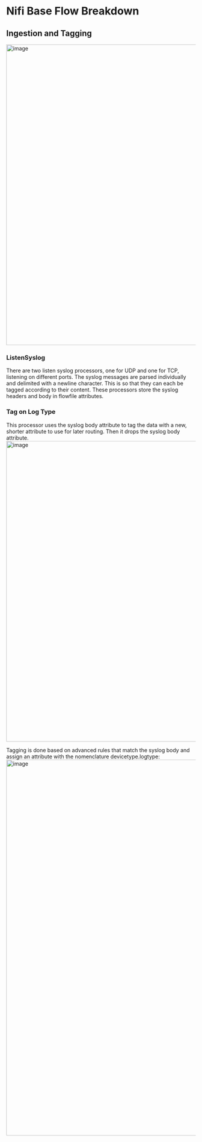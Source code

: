 # Nifi Base Flow Breakdown

## Ingestion and Tagging
<img width="800" alt="image" src="https://github.com/seyed-nouraie/Azure-Data-Lake-ETL/assets/75258742/848ae26c-1593-49b4-966c-bc9a8e57012a">

### ListenSyslog
There are two listen syslog processors, one for UDP and one for TCP, listening on different ports. The syslog messages are parsed individually and delimited with a newline character. This is so that they can each be tagged according to their content. 
These processors store the syslog headers and body in flowfile attributes.

### Tag on Log Type
This processor uses the syslog body attribute to tag the data with a new, shorter attribute to use for later routing. Then it drops the syslog body attribute.
<img width="800" alt="image" src="https://github.com/seyed-nouraie/Azure-Data-Lake-ETL/assets/75258742/5fa34974-1156-4a05-9867-4732aab8e8b3">

Tagging is done based on advanced rules that match the syslog body and assign an attribute with the nomenclature devicetype.logtype:
<img width="1000" alt="image" src="https://github.com/seyed-nouraie/Azure-Data-Lake-ETL/assets/75258742/6ac03fd2-a8fa-4f4b-9395-31b561eb44a9">


